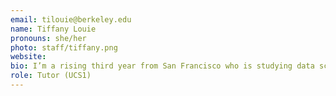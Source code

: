 ```yaml
---
email: tilouie@berkeley.edu
name: Tiffany Louie
pronouns: she/her
photo: staff/tiffany.png
website:
bio: I’m a rising third year from San Francisco who is studying data science and computer science. My current interests include kpop (obsessed with nct) and trying public transportation at different places.
role: Tutor (UCS1)
---
```

